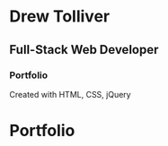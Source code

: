 # Drew Tolliver
## Full-Stack Web Developer
### Portfolio

Created with HTML, CSS, jQuery
# Portfolio
